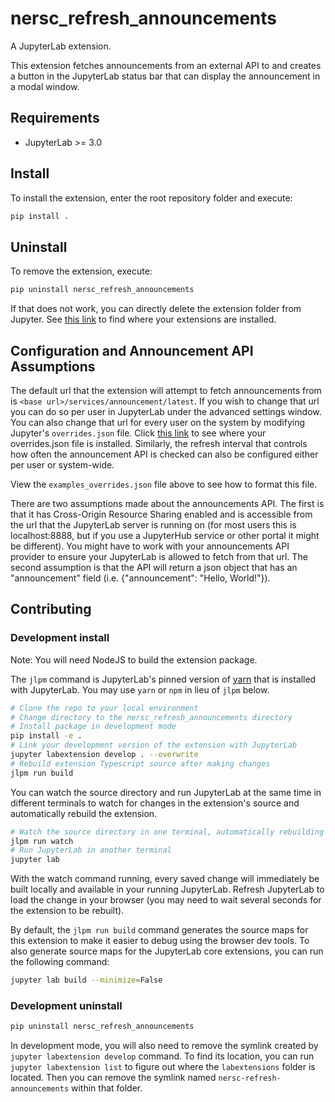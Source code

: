 # nersc_refresh_announcements

A JupyterLab extension.

This extension fetches announcements from an external API to and creates
a button in the JupyterLab status bar that can display the announcement
in a modal window.


## Requirements

* JupyterLab >= 3.0

## Install

To install the extension, enter the root repository folder and execute:

```bash
pip install .
```

## Uninstall

To remove the extension, execute:

```bash
pip uninstall nersc_refresh_announcements
```

If that does not work, you can directly delete the extension folder from
Jupyter. See 
<a href="https://jupyterlab.readthedocs.io/en/latest/user/directories.html#extensions">this link</a> 
to find where your extensions are installed.

## Configuration and Announcement API Assumptions

The default url that the extension will attempt to fetch announcements from is
`<base url>/services/announcement/latest`. If you wish to change that url you 
can do so per user in JupyterLab under the advanced settings window. You
can also change that url for every user on the system by modifying Jupyter's
`overrides.json` file. Click 
<a href="https://jupyterlab.readthedocs.io/en/latest/user/directories.html#overrides-json"> this link</a>
to see where your overrides.json file is installed. Similarly, the refresh
interval that controls how often the announcement API is checked can also
be configured either per user or system-wide.

View the `examples_overrides.json` file above to see how to format this file.

There are two assumptions made about the announcements API. The first is that 
it has Cross-Origin Resource Sharing enabled and is accessible from the url 
that the JupyterLab server is running on (for most users this is 
localhost:8888, but if you use a JupyterHub service or other portal it might 
be different). You might have to work with your announcements API provider to ensure your JupyterLab is allowed to fetch from that url. The second 
assumption is that the API will return a json object that has an 
"announcement" field (i.e. {"announcement": "Hello, World!"}).

## Contributing

### Development install

Note: You will need NodeJS to build the extension package.

The `jlpm` command is JupyterLab's pinned version of
[yarn](https://yarnpkg.com/) that is installed with JupyterLab. You may use
`yarn` or `npm` in lieu of `jlpm` below.

```bash
# Clone the repo to your local environment
# Change directory to the nersc_refresh_announcements directory
# Install package in development mode
pip install -e .
# Link your development version of the extension with JupyterLab
jupyter labextension develop . --overwrite
# Rebuild extension Typescript source after making changes
jlpm run build
```

You can watch the source directory and run JupyterLab at the same time in different terminals to watch for changes in the extension's source and automatically rebuild the extension.

```bash
# Watch the source directory in one terminal, automatically rebuilding when needed
jlpm run watch
# Run JupyterLab in another terminal
jupyter lab
```

With the watch command running, every saved change will immediately be built locally and available in your running JupyterLab. Refresh JupyterLab to load the change in your browser (you may need to wait several seconds for the extension to be rebuilt).

By default, the `jlpm run build` command generates the source maps for this extension to make it easier to debug using the browser dev tools. To also generate source maps for the JupyterLab core extensions, you can run the following command:

```bash
jupyter lab build --minimize=False
```

### Development uninstall

```bash
pip uninstall nersc_refresh_announcements
```

In development mode, you will also need to remove the symlink created by `jupyter labextension develop`
command. To find its location, you can run `jupyter labextension list` to figure out where the `labextensions`
folder is located. Then you can remove the symlink named `nersc-refresh-announcements` within that folder.
